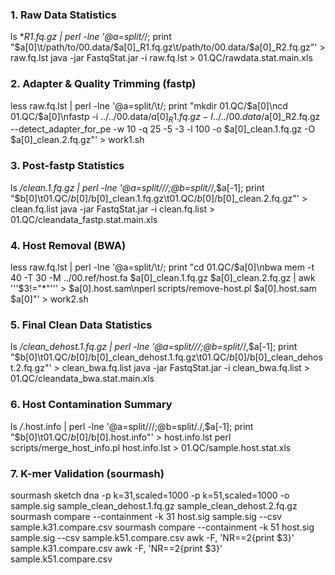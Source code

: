 ### 1. Raw Data Statistics
ls *_R1.fq.gz | perl -lne '@a=split/_/; print "$a[0]\t/path/to/00.data/$a[0]_R1.fq.gz\t/path/to/00.data/$a[0]_R2.fq.gz"' > raw.fq.lst
java -jar FastqStat.jar -i raw.fq.lst > 01.QC/rawdata.stat.main.xls


### 2. Adapter & Quality Trimming (fastp)
less raw.fq.lst | perl -lne '@a=split/\t/; print "mkdir 01.QC/$a[0]\ncd 01.QC/$a[0]\nfastp -i ../../00.data/$a[0]_R1.fq.gz -I ../../00.data/$a[0]_R2.fq.gz --detect_adapter_for_pe -w 10 -q 25 -5 -3 -l 100 -o $a[0]_clean.1.fq.gz -O $a[0]_clean.2.fq.gz"' > work1.sh


### 3. Post-fastp Statistics
ls */*_clean.1.fq.gz | perl -lne '@a=split/\//;@b=split/_/,$a[-1]; print "$b[0]\t01.QC/$b[0]/$b[0]_clean.1.fq.gz\t01.QC/$b[0]/$b[0]_clean.2.fq.gz"' > clean.fq.list
java -jar FastqStat.jar -i clean.fq.list > 01.QC/cleandata_fastp.stat.main.xls


### 4. Host Removal (BWA)
less raw.fq.lst | perl -lne '@a=split/\t/; print "cd 01.QC/$a[0]\nbwa mem -t 40 -T 30 -M ../00.ref/host.fa $a[0]_clean.1.fq.gz $a[0]_clean.2.fq.gz | awk '\''\$3!=\"*\"'\'' > $a[0].host.sam\nperl scripts/remove-host.pl $a[0].host.sam $a[0]"' > work2.sh


### 5. Final Clean Data Statistics
ls */*_clean_dehost.1.fq.gz | perl -lne '@a=split/\//;@b=split/_/,$a[-1]; print "$b[0]\t01.QC/$b[0]/$b[0]_clean_dehost.1.fq.gz\t01.QC/$b[0]/$b[0]_clean_dehost.2.fq.gz"' > clean_bwa.fq.list
java -jar FastqStat.jar -i clean_bwa.fq.list > 01.QC/cleandata_bwa.stat.main.xls


### 6. Host Contamination Summary
ls */*.host.info | perl -lne '@a=split/\//;@b=split/\./,$a[-1]; print "$b[0]\t01.QC/$b[0]/$b[0].host.info"' > host.info.lst
perl scripts/merge_host_info.pl host.info.lst > 01.QC/sample.host.stat.xls


### 7. K-mer Validation (sourmash)
sourmash sketch dna -p k=31,scaled=1000 -p k=51,scaled=1000 -o sample.sig sample_clean_dehost.1.fq.gz sample_clean_dehost.2.fq.gz
sourmash compare --containment -k 31 host.sig sample.sig --csv sample.k31.compare.csv
sourmash compare --containment -k 51 host.sig sample.sig --csv sample.k51.compare.csv
awk -F, 'NR==2{print $3}' sample.k31.compare.csv
awk -F, 'NR==2{print $3}' sample.k51.compare.csv

